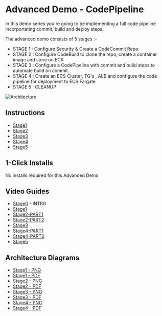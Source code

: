 # Advanced Demo - CodePipeline

In this demo series you're going to be implementing a full code pipeline incorportating commit, build and deploy steps.

The advanced demo consists of 5 stages :-

- STAGE 1 : Configure Security & Create a CodeCommit Repo
- STAGE 2 : Configure CodeBuild to clone the repo, create a container image and store on ECR
- STAGE 3 : Configure a CodePipeline with commit and build steps to automate build on commit.
- STAGE 4 : Create an ECS Cluster, TG's , ALB and configure the code pipeline for deployment to ECS Fargate
- STAGE 5 : CLEANUP

![Architecture](https://github.com/acantril/learn-cantrill-io-labs/raw/master/aws-codepipeline-catpipeline/catpipeline-arch-all.png)

## Instructions

- [Stage1](https://github.com/acantril/learn-cantrill-io-labs/blob/master/aws-codepipeline-catpipeline/02_LABINSTRUCTIONS/STAGE1-CODECOMMIT.md)
- [Stage2](https://github.com/acantril/learn-cantrill-io-labs/blob/master/aws-codepipeline-catpipeline/02_LABINSTRUCTIONS/STAGE2-CODEBUILD.md)
- [Stage3](https://github.com/acantril/learn-cantrill-io-labs/blob/master/aws-codepipeline-catpipeline/02_LABINSTRUCTIONS/STAGE3-CODEPIPELINE.md)
- [Stage4](https://github.com/acantril/learn-cantrill-io-labs/blob/master/aws-codepipeline-catpipeline/02_LABINSTRUCTIONS/STAGE4-CODEDEPLOY.md)
- [Stage5](https://github.com/acantril/learn-cantrill-io-labs/blob/master/aws-codepipeline-catpipeline/02_LABINSTRUCTIONS/STAGE5-CLEANUP.md)



## 1-Click Installs
No installs required for this Advanced Demo

## Video Guides

- [Stage0](https://youtu.be/U6CF-mJQT8c) - INTRO
- [Stage1](https://youtu.be/l7_Zek4pM8A)
- [Stage2-PART1](https://youtu.be/d7xAxQousBM)
- [Stage2-PART2](https://youtu.be/loIQ3rQFEas)
- [Stage3](https://youtu.be/7oyDvlmk5Ew)
- [Stage4-PART1](https://youtu.be/Di4tplJtHgw)
- [Stage4-PART2](https://youtu.be/9p_3HpzqWR4)
- [Stage5](https://youtu.be/zzui6-G5B8Y)


## Architecture Diagrams

- [Stage1 - PNG](https://github.com/acantril/learn-cantrill-io-labs/raw/master/aws-codepipeline-catpipeline/02_LABINSTRUCTIONS/catpipeline-arch-stage1.png)
- [Stage1 - PDF](https://github.com/acantril/learn-cantrill-io-labs/raw/master/aws-codepipeline-catpipeline/02_LABINSTRUCTIONS/catpipeline-arch-stage1.pdf)
- [Stage2 - PNG](https://github.com/acantril/learn-cantrill-io-labs/raw/master/aws-codepipeline-catpipeline/02_LABINSTRUCTIONS/catpipeline-arch-stage2.png)
- [Stage2 - PDF](https://github.com/acantril/learn-cantrill-io-labs/raw/master/aws-codepipeline-catpipeline/02_LABINSTRUCTIONS/catpipeline-arch-stage2.pdf)
- [Stage3 - PNG](https://github.com/acantril/learn-cantrill-io-labs/raw/master/aws-codepipeline-catpipeline/02_LABINSTRUCTIONS/catpipeline-arch-stage3.png)
- [Stage3 - PDF](https://github.com/acantril/learn-cantrill-io-labs/raw/master/aws-codepipeline-catpipeline/02_LABINSTRUCTIONS/catpipeline-arch-stage3.pdf)
- [Stage4 - PNG](https://github.com/acantril/learn-cantrill-io-labs/raw/master/aws-codepipeline-catpipeline/02_LABINSTRUCTIONS/catpipeline-arch-stage4.png)
- [Stage4 - PDF](https://github.com/acantril/learn-cantrill-io-labs/raw/master/aws-codepipeline-catpipeline/02_LABINSTRUCTIONS/catpipeline-arch-stage4.pdf)


